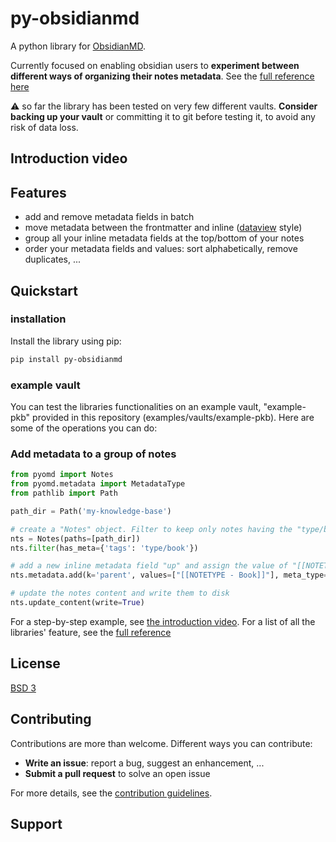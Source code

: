 # py-obsidianmd

A python library for [ObsidianMD](https://obsidian.md/).

Currently focused on enabling obsidian users to **experiment between different ways of organizing their notes metadata**. See the [full reference here](https://selimrbd.github.io/py-obsidianmd/)

:warning: so far the library has been tested on very few different vaults. **Consider backing up your vault** or committing it to git before testing it, to avoid any risk of data loss.

## Introduction video

<WIP>

## Features
- add and remove metadata fields in batch
- move metadata between the frontmatter and inline ([dataview](https://github.com/blacksmithgu/obsidian-dataview) style)
- group all your inline metadata fields at the top/bottom of your notes
- order your metadata fields and values: sort alphabetically, remove duplicates, ...

## Quickstart

### installation
Install the library using pip:
```zsh
pip install py-obsidianmd
```

### example vault
You can test the libraries functionalities on an example vault, "example-pkb" provided in this repository (examples/vaults/example-pkb). Here are some of the operations you can do:

### Add metadata to a group of notes

```python
from pyomd import Notes
from pyomd.metadata import MetadataType
from pathlib import Path

path_dir = Path('my-knowledge-base')

# create a "Notes" object. Filter to keep only notes having the "type/book" tag
nts = Notes(paths=[path_dir])
nts.filter(has_meta={'tags': 'type/book'})

# add a new inline metadata field "up" and assign the value of "[[NOTETYPE - Book]]" 
nts.metadata.add(k='parent', values=["[[NOTETYPE - Book]]"], meta_type=MetadataType.INLINE)

# update the notes content and write them to disk
nts.update_content(write=True)
```

For a step-by-step example, see [the introduction video](#introduction-video).
For a list of all the libraries' feature, see the [full reference](https://selimrbd.github.io/py-obsidianmd/)

## License

[BSD 3](LICENSE.txt)

## Contributing
Contributions are more than welcome. Different ways you can contribute:
- **Write an issue**: report a bug, suggest an enhancement, ...
- **Submit a pull request** to solve an open issue

For more details, see the [contribution guidelines](CONTRIBUTING.md).

## Support
<WIP>